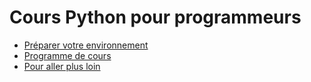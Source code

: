 # Cours Python pour programmeurs

- [Préparer votre environnement]
- [Programme de cours]
- [Pour aller plus loin]

[Préparer votre environnement]: preparation.md
[Programme de cours]: programme.md
[Pour aller plus loin]: ressources.md
